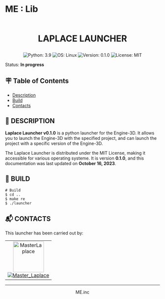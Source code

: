 # ME : Lib<br><br><p align="center">LAPLACE LAUNCHER</p>

<p align="center">
  <a>
    <img src="https://img.shields.io/badge/Python-3.9-blue?style=for-the-badge" alt="Python: 3.9">
  </a><a>
    <img src="https://img.shields.io/badge/OS-Linux-blue?style=for-the-badge" alt="OS: Linux">
  </a><a>
    <img src="https://img.shields.io/badge/Version-0.1.0-blue?style=for-the-badge" alt="Version: 0.1.0">
  </a><a>
    <img src="https://img.shields.io/badge/License-MIT-blue?style=for-the-badge" alt="License: MIT">
  </a>
</p>

Status: **In progress**


## :placard: Table of Contents
- [Description](#description)
- [Build](#build)
- [Contacts](#contacts)


<div id='description'/>

## :pencil: **DESCRIPTION**

**Laplace Launcher v0.1.0** is a python launcher for the Engine-3D. It allows you to launch the Engine-3D with the specified project, and can launch the project with a specific version of the Engine-3D.

The Laplace Launcher is distributed under the MIT License, making it accessible for various operating systeme. It is version **0.1.0**, and this documentation was last updated on **October 16, 2023**.


<div id='build'/>

## :truck: **BUILD**

```shell
# Build
$ cd ..
$ make re
$ ./launcher
```

<div id='contacts'/>

## :mailbox_with_mail: **CONTACTS**

This launcher has been carried out by:

<table align="center">
    <tbody>
        <tr>
            <td align="center"><a href="https://github.com/MasterLaplace/"><img src="https://avatars.githubusercontent.com/MasterLaplace?v=4?s=100" width="100px;" alt="MasterLaplace"/><br/><a href="https://github.com/MasterLaplace/"><img src="https://img.shields.io/github/followers/MasterLaplace?label=Master_Laplace&style=social" alt="Master_Laplace"/></a></td>
        </tr>
    </tbody>
</table>

---
<p align="center">ME.inc</p>
